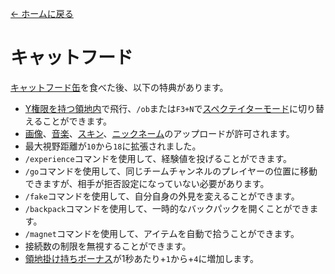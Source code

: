 [← ホームに戻る](../)
# キャットフード
[キャットフード缶](../item/canned_cat.md)を食べた後、以下の特典があります。

- [Y権限を持つ領地内](../item/land_book.md#y-飛行)で飛行、`/ob`または`F3+N`で[スペクテイターモード](https://minecraft.fandom.com/ja/wiki/観察者モード)に切り替えることができます。
- [画像](https://discord.com/channels/1040647480972415006/1040647481358295099)、[音楽](https://discord.com/channels/1040647480972415006/1050912456303706143)、[スキン](https://discord.com/channels/1040647480972415006/1052733959248826469)、[ニックネーム](https://discord.com/channels/1040647480972415006/1052733655891574784)のアップロードが許可されます。
- 最大視野距離が`10`から`18`に拡張されました。
- `/experience`コマンドを使用して、経験値を投げることができます。
- `/go`コマンドを使用して、同じチームチャンネルのプレイヤーの位置に移動できますが、相手が拒否設定になっていない必要があります。
- `/fake`コマンドを使用して、自分自身の外見を変えることができます。
- `/backpack`コマンドを使用して、一時的なバックパックを開くことができます。
- `/magnet`コマンドを使用して、アイテムを自動で拾うことができます。
- 接続数の制限を無視することができます。
- [領地掛け持ちボーナス](../item/land_book.md#活躍)が1秒あたり+`1`から+`4`に増加します。
